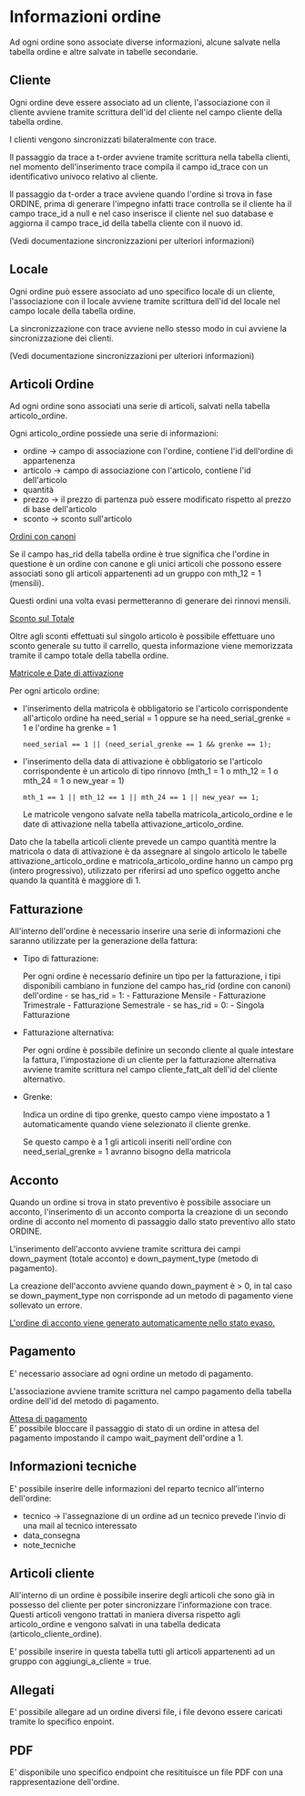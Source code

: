 # Informazioni ordine

Ad ogni ordine sono associate diverse informazioni, alcune salvate nella tabella ordine e altre salvate in tabelle secondarie.

## Cliente

Ogni ordine deve essere associato ad un cliente, l'associazione con il cliente avviene tramite scrittura dell'id del cliente nel campo cliente della tabella ordine.

I clienti vengono sincronizzati bilateralmente con trace.

Il passaggio da trace a t-order avviene tramite scrittura nella tabella clienti, nel momento dell'inserimento trace compila il campo id_trace con un identificativo univoco relativo al cliente.

Il passaggio da t-order a trace avviene quando l'ordine si trova in fase ORDINE, prima di generare l'impegno infatti trace controlla se il cliente ha il campo trace_id a null e nel caso inserisce il cliente nel suo database e aggiorna il campo trace_id della tabella cliente con il nuovo id.

(Vedi documentazione sincronizzazioni per ulteriori informazioni)

## Locale

Ogni ordine può essere associato ad uno specifico locale di un cliente, l'associazione con il locale avviene tramite scrittura dell'id del locale nel campo locale della tabella ordine.

La sincronizzazione con trace avviene nello stesso modo in cui avviene la sincronizzazione dei clienti.

(Vedi documentazione sincronizzazioni per ulteriori informazioni)

## Articoli Ordine

Ad ogni ordine sono associati una serie di articoli, salvati nella tabella articolo_ordine.

Ogni articolo_ordine possiede una serie di informazioni:

- ordine &rarr; campo di associazione con l'ordine, contiene l'id dell'ordine di appartenenza
- articolo &rarr; campo di associazione con l'articolo, contiene l'id dell'articolo
- quantità
- prezzo &rarr; il prezzo di partenza può essere modificato rispetto al prezzo di base dell'articolo
- sconto &rarr; sconto sull'articolo

<u>Ordini con canoni</u>

Se il campo has_rid della tabella ordine è true significa che l'ordine in questione è un ordine con canone e gli unici articoli che possono essere associati sono gli articoli appartenenti ad un gruppo con mth_12 = 1 (mensili).

Questi ordini una volta evasi permetteranno di generare dei rinnovi mensili.

<u>Sconto sul Totale</u>

Oltre agli sconti effettuati sul singolo articolo è possibile effettuare uno sconto generale su tutto il carrello, questa informazione viene memorizzata tramite il campo totale della tabella ordine.

<u>Matricole e Date di attivazione</u>

Per ogni articolo ordine:

- l'inserimento della matricola è obbligatorio se l'articolo corrispondente all'articolo ordine ha need_serial = 1 oppure se ha need_serial_grenke = 1 e l'ordine ha grenke = 1

  ```
  need_serial == 1 || (need_serial_grenke == 1 && grenke == 1);
  ```

- l'inserimento della data di attivazione è obbligatorio se l'articolo corrispondente è un articolo di tipo rinnovo (mth_1 = 1 o mth_12 = 1 o mth_24 = 1 o new_year = 1)

  ```
  mth_1 == 1 || mth_12 == 1 || mth_24 == 1 || new_year == 1;
  ```

  Le matricole vengono salvate nella tabella matricola_articolo_ordine e le date di attivazione nella tabella attivazione_articolo_ordine.

Dato che la tabella articoli cliente prevede un campo quantità mentre la matricola o data di attivazione è da assegnare al singolo articolo le tabelle attivazione_articolo_ordine e matricola_articolo_ordine hanno un campo prg (intero progressivo), utilizzato per riferirsi ad uno spefico oggetto anche quando la quantità è maggiore di 1.

## Fatturazione

All'interno dell'ordine è necessario inserire una serie di informazioni che saranno utilizzate per la generazione della fattura:

- Tipo di fatturazione:

  Per ogni ordine è necessario definire un tipo per la fatturazione, i tipi disponibili cambiano in funzione del campo has_rid (ordine con canoni) dell'ordine - se has_rid = 1: - Fatturazione Mensile - Fatturazione Trimestrale - Fatturazione Semestrale - se has_rid = 0: - Singola Fatturazione

- Fatturazione alternativa:

  Per ogni ordine è possibile definire un secondo cliente al quale intestare la fattura, l'impostazione di un cliente per la fatturazione alternativa avviene tramite scrittura nel campo cliente_fatt_alt dell'id del cliente alternativo.

- Grenke:

  Indica un ordine di tipo grenke, questo campo viene impostato a 1 automaticamente quando viene selezionato il cliente grenke.

  Se questo campo è a 1 gli articoli inseriti nell'ordine con need_serial_grenke = 1 avranno bisogno della matricola

## Acconto

Quando un ordine si trova in stato preventivo è possibile associare un acconto, l'inserimento di un acconto comporta la creazione di un secondo ordine di acconto nel momento di passaggio dallo stato preventivo allo stato ORDINE.

L'inserimento dell'acconto avviene tramite scrittura dei campi down_payment (totale acconto) e down_payment_type (metodo di pagamento).

La creazione dell'acconto avviene quando down_payment è > 0, in tal caso se down_payment_type non corrisponde ad un metodo di pagamento viene sollevato un errore.

<u>L'ordine di acconto viene generato automaticamente nello stato evaso.</u>

## Pagamento

E' necessario associare ad ogni ordine un metodo di pagamento.

L'associazione avviene tramite scrittura nel campo pagamento della tabella ordine dell'id del metodo di pagamento.

<u>Attesa di pagamento</u>
<br>E' possibile bloccare il passaggio di stato di un ordine in attesa del pagamento impostando il campo wait_payment dell'ordine a 1.

## Informazioni tecniche

E' possibile inserire delle informazioni del reparto tecnico all'interno dell'ordine:

- tecnico &rarr; l'assegnazione di un ordine ad un tecnico prevede l'invio di una mail al tecnico interessato
- data_consegna
- note_tecniche

## Articoli cliente

All'interno di un ordine è possibile inserire degli articoli che sono già in possesso del cliente per poter sincronizzare l'informazione con trace.
Questi articoli vengono trattati in maniera diversa rispetto agli articolo_ordine e vengono salvati in una tabella dedicata (articolo_cliente_ordine).

E' possibile inserire in questa tabella tutti gli articoli appartenenti ad un gruppo con aggiungi_a_cliente = true.

## Allegati

E' possibile allegare ad un ordine diversi file, i file devono essere caricati tramite lo specifico enpoint.

## PDF

E' disponibile uno specifico endpoint che resitituisce un file PDF con una rappresentazione dell'ordine.
